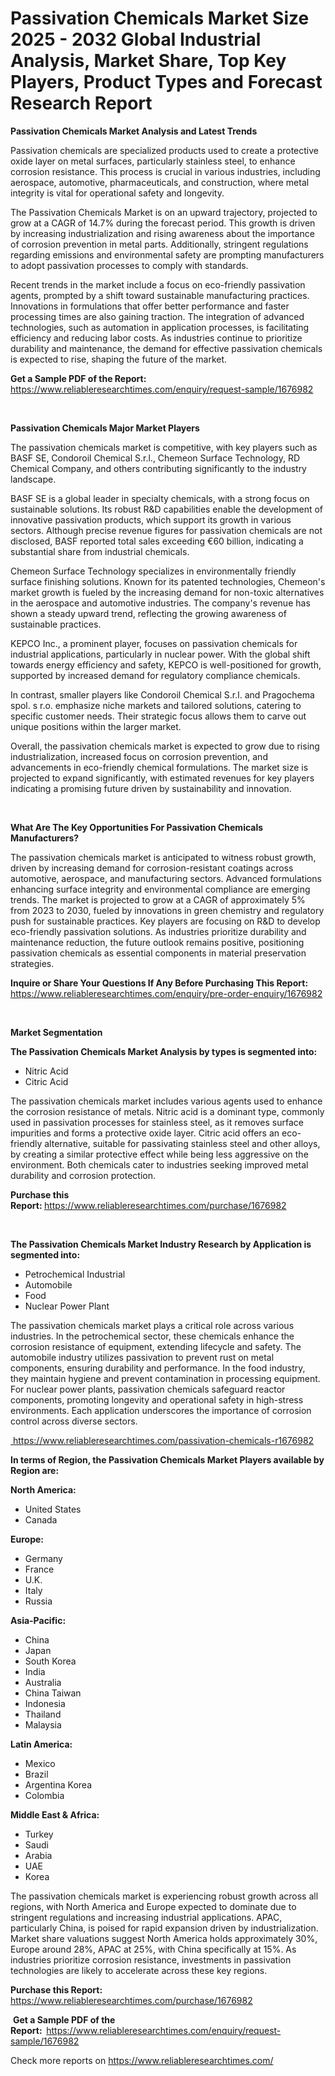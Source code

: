 <p><h1>Passivation Chemicals Market Size 2025 - 2032 Global Industrial Analysis, Market Share, Top Key Players, Product Types and Forecast Research Report</h1></p><p><strong>Passivation Chemicals Market Analysis and Latest Trends</strong></p>
<p><p>Passivation chemicals are specialized products used to create a protective oxide layer on metal surfaces, particularly stainless steel, to enhance corrosion resistance. This process is crucial in various industries, including aerospace, automotive, pharmaceuticals, and construction, where metal integrity is vital for operational safety and longevity.</p><p>The Passivation Chemicals Market is on an upward trajectory, projected to grow at a CAGR of 14.7% during the forecast period. This growth is driven by increasing industrialization and rising awareness about the importance of corrosion prevention in metal parts. Additionally, stringent regulations regarding emissions and environmental safety are prompting manufacturers to adopt passivation processes to comply with standards.</p><p>Recent trends in the market include a focus on eco-friendly passivation agents, prompted by a shift toward sustainable manufacturing practices. Innovations in formulations that offer better performance and faster processing times are also gaining traction. The integration of advanced technologies, such as automation in application processes, is facilitating efficiency and reducing labor costs. As industries continue to prioritize durability and maintenance, the demand for effective passivation chemicals is expected to rise, shaping the future of the market.</p></p>
<p><strong>Get a Sample PDF of the Report:&nbsp;</strong> <a href="https://www.reliableresearchtimes.com/enquiry/request-sample/1676982?utm_campaign=3040&utm_medium=2&utm_source=Github&utm_content=ia&utm_term=24032025&utm_id=passivation-chemicals">https://www.reliableresearchtimes.com/enquiry/request-sample/1676982</a></p>
<p>&nbsp;</p>
<p><strong>Passivation Chemicals Major Market Players</strong></p>
<p><p>The passivation chemicals market is competitive, with key players such as BASF SE, Condoroil Chemical S.r.l., Chemeon Surface Technology, RD Chemical Company, and others contributing significantly to the industry landscape. </p><p>BASF SE is a global leader in specialty chemicals, with a strong focus on sustainable solutions. Its robust R&D capabilities enable the development of innovative passivation products, which support its growth in various sectors. Although precise revenue figures for passivation chemicals are not disclosed, BASF reported total sales exceeding €60 billion, indicating a substantial share from industrial chemicals.</p><p>Chemeon Surface Technology specializes in environmentally friendly surface finishing solutions. Known for its patented technologies, Chemeon's market growth is fueled by the increasing demand for non-toxic alternatives in the aerospace and automotive industries. The company's revenue has shown a steady upward trend, reflecting the growing awareness of sustainable practices.</p><p>KEPCO Inc., a prominent player, focuses on passivation chemicals for industrial applications, particularly in nuclear power. With the global shift towards energy efficiency and safety, KEPCO is well-positioned for growth, supported by increased demand for regulatory compliance chemicals.</p><p>In contrast, smaller players like Condoroil Chemical S.r.l. and Pragochema spol. s r.o. emphasize niche markets and tailored solutions, catering to specific customer needs. Their strategic focus allows them to carve out unique positions within the larger market.</p><p>Overall, the passivation chemicals market is expected to grow due to rising industrialization, increased focus on corrosion prevention, and advancements in eco-friendly chemical formulations. The market size is projected to expand significantly, with estimated revenues for key players indicating a promising future driven by sustainability and innovation.</p></p>
<p>&nbsp;</p>
<p><strong>What Are The Key Opportunities For Passivation Chemicals Manufacturers?</strong></p>
<p><p>The passivation chemicals market is anticipated to witness robust growth, driven by increasing demand for corrosion-resistant coatings across automotive, aerospace, and manufacturing sectors. Advanced formulations enhancing surface integrity and environmental compliance are emerging trends. The market is projected to grow at a CAGR of approximately 5% from 2023 to 2030, fueled by innovations in green chemistry and regulatory push for sustainable practices. Key players are focusing on R&D to develop eco-friendly passivation solutions. As industries prioritize durability and maintenance reduction, the future outlook remains positive, positioning passivation chemicals as essential components in material preservation strategies.</p></p>
<p><strong>Inquire or Share Your Questions If Any Before Purchasing This Report:</strong> <a href="https://www.reliableresearchtimes.com/enquiry/pre-order-enquiry/1676982?utm_campaign=3040&utm_medium=2&utm_source=Github&utm_content=ia&utm_term=24032025&utm_id=passivation-chemicals">https://www.reliableresearchtimes.com/enquiry/pre-order-enquiry/1676982</a></p>
<p>&nbsp;</p>
<p><strong>Market Segmentation</strong></p>
<p><strong>The Passivation Chemicals Market Analysis by types is segmented into:</strong></p>
<p><ul><li>Nitric Acid</li><li>Citric Acid</li></ul></p>
<p><p>The passivation chemicals market includes various agents used to enhance the corrosion resistance of metals. Nitric acid is a dominant type, commonly used in passivation processes for stainless steel, as it removes surface impurities and forms a protective oxide layer. Citric acid offers an eco-friendly alternative, suitable for passivating stainless steel and other alloys, by creating a similar protective effect while being less aggressive on the environment. Both chemicals cater to industries seeking improved metal durability and corrosion protection.</p></p>
<p><strong>Purchase this Report:&nbsp;</strong><a href="https://www.reliableresearchtimes.com/purchase/1676982?utm_campaign=3040&utm_medium=2&utm_source=Github&utm_content=ia&utm_term=24032025&utm_id=passivation-chemicals">https://www.reliableresearchtimes.com/purchase/1676982</a></p>
<p>&nbsp;</p>
<p><strong>The Passivation Chemicals Market Industry Research by Application is segmented into:</strong></p>
<p><ul><li>Petrochemical Industrial</li><li>Automobile</li><li>Food</li><li>Nuclear Power Plant</li></ul></p>
<p><p>The passivation chemicals market plays a critical role across various industries. In the petrochemical sector, these chemicals enhance the corrosion resistance of equipment, extending lifecycle and safety. The automobile industry utilizes passivation to prevent rust on metal components, ensuring durability and performance. In the food industry, they maintain hygiene and prevent contamination in processing equipment. For nuclear power plants, passivation chemicals safeguard reactor components, promoting longevity and operational safety in high-stress environments. Each application underscores the importance of corrosion control across diverse sectors.</p></p>
<p><a href="https://www.reliableresearchtimes.com/passivation-chemicals-r1676982?utm_campaign=3040&utm_medium=2&utm_source=Github&utm_content=ia&utm_term=24032025&utm_id=passivation-chemicals">&nbsp;https://www.reliableresearchtimes.com/passivation-chemicals-r1676982</a></p>
<p><strong>In terms of Region, the Passivation Chemicals Market Players available by Region are:</strong></p>
<p>
    <p> <strong> North America: </strong>
        <ul>
            <li>United States</li>
            <li>Canada</li>
        </ul>
        </p> 
    <p> <strong> Europe: </strong>
        <ul>
            <li>Germany</li>
            <li>France</li>
            <li>U.K.</li>
            <li>Italy</li>
            <li>Russia</li>
        </ul>
        </p> 
    <p> <strong> Asia-Pacific: </strong>
        <ul>
            <li>China</li>
            <li>Japan</li>
            <li>South Korea</li>
            <li>India</li>
            <li>Australia</li>
            <li>China Taiwan</li>
            <li>Indonesia</li>
            <li>Thailand</li>
            <li>Malaysia</li>
        </ul>
        </p> 
    <p> <strong> Latin America: </strong>
        <ul>
            <li>Mexico</li>
            <li>Brazil</li>
            <li>Argentina Korea</li>
            <li>Colombia</li>
        </ul>
        </p> 
    <p> <strong> Middle East & Africa: </strong>
        <ul>
            <li>Turkey</li>
            <li>Saudi</li>
            <li>Arabia</li>
            <li>UAE</li>
            <li>Korea</li>
        </ul>
    </p>
    </p>
<p><p>The passivation chemicals market is experiencing robust growth across all regions, with North America and Europe expected to dominate due to stringent regulations and increasing industrial applications. APAC, particularly China, is poised for rapid expansion driven by industrialization. Market share valuations suggest North America holds approximately 30%, Europe around 28%, APAC at 25%, with China specifically at 15%. As industries prioritize corrosion resistance, investments in passivation technologies are likely to accelerate across these key regions.</p></p>
<p><strong>Purchase this Report: </strong><a href="https://www.reliableresearchtimes.com/purchase/1676982?utm_campaign=3040&utm_medium=2&utm_source=Github&utm_content=ia&utm_term=24032025&utm_id=passivation-chemicals">https://www.reliableresearchtimes.com/purchase/1676982</a></p>
<p>&nbsp;<strong>Get a Sample PDF of the Report:&nbsp;&nbsp;</strong><a href="https://www.reliableresearchtimes.com/enquiry/request-sample/1676982?utm_campaign=3040&utm_medium=2&utm_source=Github&utm_content=ia&utm_term=24032025&utm_id=passivation-chemicals">https://www.reliableresearchtimes.com/enquiry/request-sample/1676982</a></p>
<p><strong></strong></p>
<p>Check more reports on <a href="https://www.reliableresearchtimes.com/?utm_campaign=3040&utm_medium=2&utm_source=Github&utm_content=ia&utm_term=24032025&utm_id=passivation-chemicals">https://www.reliableresearchtimes.com/</a></p>